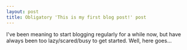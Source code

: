 ```yaml
---
layout: post
title: Obligatory 'This is my first blog post!' post
---
```


I've been meaning to start blogging regularly for a while now, but have always been too lazy/scared/busy to get started. Well, here goes...
